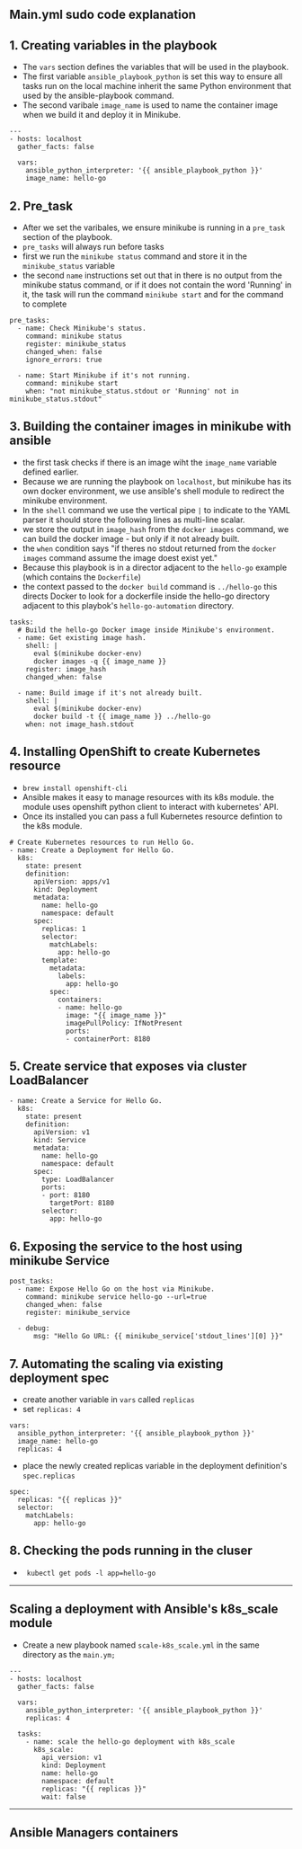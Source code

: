 ## Main.yml sudo code explanation

## 1. Creating variables in the playbook
- The `vars` section defines the variables that will be used in the playbook.
- The first variable `ansible_playbook_python` is set this way to ensure all tasks run on the local machine inherit the same Python environment that used by the ansible-playbook command.
- The second varibale `image_name` is used to name the container image when we build it and deploy it in Minikube.

```
---
- hosts: localhost
  gather_facts: false

  vars:
    ansible_python_interpreter: '{{ ansible_playbook_python }}'
    image_name: hello-go
```

## 2. Pre_task
- After we set the varibales, we ensure minikube is running in a `pre_task` section of the playbook.
- `pre_tasks` will always run before tasks
- first we run the `minikube status` command and store it in the `minikube_status` variable
- the second `name` instructions set out that in there is no output from the minikube status command, or if it does not contain the word 'Running' in it, the task will run the command `minikube start` and for the command to complete

```
pre_tasks:
  - name: Check Minikube's status.
    command: minikube status
    register: minikube_status
    changed_when: false
    ignore_errors: true

  - name: Start Minikube if it's not running.
    command: minikube start
    when: "not minikube_status.stdout or 'Running' not in minikube_status.stdout"
```

## 3. Building the container images in minikube with ansible
- the first task checks if there is an image wiht the `image_name` variable defined earlier.
- Because we are running the playbook on `localhost`, but minikube has its own docker environment, we use ansible's shell module to redirect the minikube environment.
- In the `shell` command we use the vertical pipe `|` to indicate to the YAML parser it should store the following lines as multi-line scalar.
- we store the output in `image_hash` from the `docker images` command, we can build the docker image - but only if it not already built.
- the `when` condition says "if theres no stdout returned from the `docker images` command assume the image doest exist yet."
- Because this playbook is in a director adjacent to the `hello-go` example (which contains the `Dockerfile`)
- the context passed to the `docker build` command is `../hello-go` this directs Docker to look for a dockerfile inside the hello-go directory adjacent to this playbok's `hello-go-automation` directory.

```
tasks:
  # Build the hello-go Docker image inside Minikube's environment.
  - name: Get existing image hash.
    shell: |
      eval $(minikube docker-env)
      docker images -q {{ image_name }}
    register: image_hash
    changed_when: false

  - name: Build image if it's not already built.
    shell: |
      eval $(minikube docker-env)
      docker build -t {{ image_name }} ../hello-go
    when: not image_hash.stdout
```

## 4. Installing OpenShift to create Kubernetes resource
- `brew install openshift-cli`
- Ansible makes it easy to manage resources with its k8s module. the module uses openshift python client to interact with kubernetes' API.
- Once its installed you can pass a full Kubernetes resource defintion to the k8s module.

```
# Create Kubernetes resources to run Hello Go.
- name: Create a Deployment for Hello Go.
  k8s:
    state: present
    definition:
      apiVersion: apps/v1
      kind: Deployment
      metadata:
        name: hello-go
        namespace: default
      spec:
        replicas: 1
        selector:
          matchLabels:
            app: hello-go
        template:
          metadata:
            labels:
              app: hello-go
          spec:
            containers:
            - name: hello-go
              image: "{{ image_name }}"
              imagePullPolicy: IfNotPresent
              ports:
              - containerPort: 8180
```


## 5. Create service that exposes via cluster LoadBalancer

```
- name: Create a Service for Hello Go.
  k8s:
    state: present
    definition:
      apiVersion: v1
      kind: Service
      metadata:
        name: hello-go
        namespace: default
      spec:
        type: LoadBalancer
        ports:
        - port: 8180
          targetPort: 8180
        selector:
          app: hello-go
  ```

## 6. Exposing the service to the host using minikube Service

```
post_tasks:
  - name: Expose Hello Go on the host via Minikube.
    command: minikube service hello-go --url=true
    changed_when: false
    register: minikube_service

  - debug:
      msg: "Hello Go URL: {{ minikube_service['stdout_lines'][0] }}"
```

## 7. Automating the scaling via existing deployment spec

- create another variable in `vars` called `replicas`
- set `replicas: 4`

```
vars:
  ansible_python_interpreter: '{{ ansible_playbook_python }}'
  image_name: hello-go
  replicas: 4
```

- place the newly created replicas variable in the deployment definition's `spec.replicas`

```
spec:
  replicas: "{{ replicas }}"
  selector:
    matchLabels:
      app: hello-go
```
## 8. Checking the pods running in the cluser

- ` kubectl get pods -l app=hello-go`

---

## Scaling a deployment with Ansible's k8s_scale module

- Create a new playbook named `scale-k8s_scale.yml` in the same directory as the `main.ym;`

```
---
- hosts: localhost
  gather_facts: false

  vars:
    ansible_python_interpreter: '{{ ansible_playbook_python }}'
    replicas: 4

  tasks:
    - name: scale the hello-go deployment with k8s_scale
      k8s_scale:
        api_version: v1
        kind: Deployment
        name: hello-go
        namespace: default
        replicas: "{{ replicas }}"
        wait: false
```

---

## Ansible Managers containers
